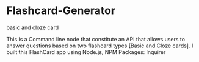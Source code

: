 # Flashcard-Generator
basic and cloze card 

This is a Command line node that constitute an API that allows users to answer questions based on two flashcard types [Basic and Cloze cards]. I built this FlashCard app using Node.js, NPM Packages: Inquirer   
